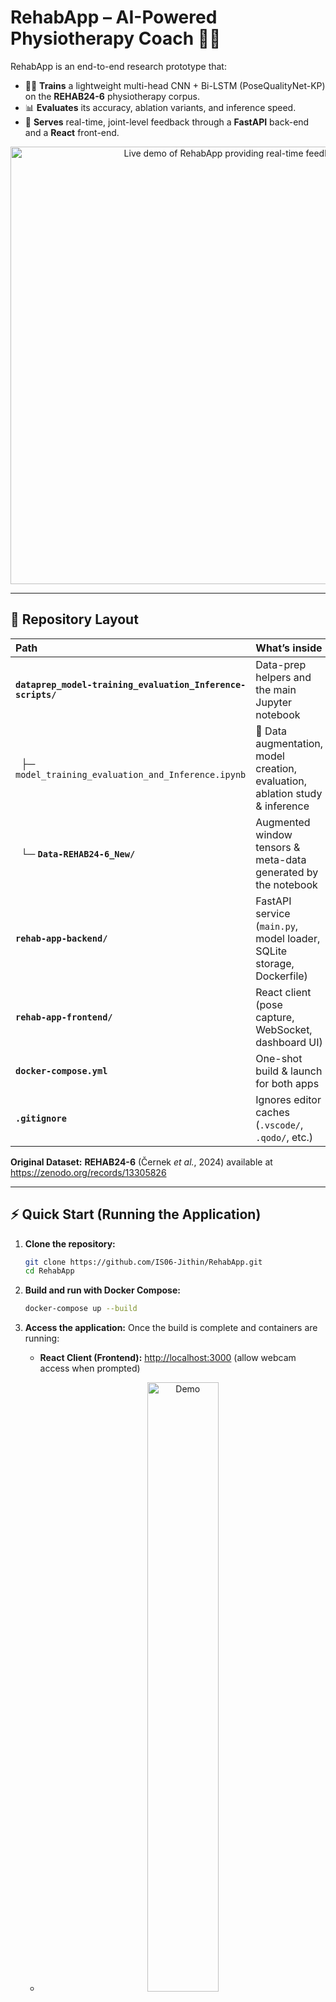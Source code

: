 # RehabApp – AI-Powered Physiotherapy Coach 🏋️‍♀️

RehabApp is an end-to-end research prototype that:

*   🏋️‍♀️ **Trains** a lightweight multi-head CNN + Bi-LSTM (PoseQualityNet-KP) on the **REHAB24-6** physiotherapy corpus.
*   📊 **Evaluates** its accuracy, ablation variants, and inference speed.
*   🚀 **Serves** real-time, joint-level feedback through a **FastAPI** back-end and a **React** front-end.

<p align="center">
  <img src="docs/teaser.gif" alt="Live demo of RehabApp providing real-time feedback" width="700">
</p>

---

## 📂 Repository Layout

| Path                                                     | What’s inside                                                                  |
| :------------------------------------------------------- | :----------------------------------------------------------------------------- |
| **`dataprep_model-training_evaluation_Inference-scripts/`** | Data-prep helpers and the main Jupyter notebook                                |
|   ├─ `model_training_evaluation_and_Inference.ipynb` | 🔬 Data augmentation, model creation, evaluation, ablation study & inference |
|   └─ **`Data-REHAB24-6_New/`**                 | Augmented window tensors & meta-data generated by the notebook                |
| **`rehab-app-backend/`**                                 | FastAPI service (`main.py`, model loader, SQLite storage, Dockerfile)          |
| **`rehab-app-frontend/`**                                | React client (pose capture, WebSocket, dashboard UI)                           |
| **`docker-compose.yml`**                                 | One-shot build & launch for both apps                                          |
| **`.gitignore`**                                         | Ignores editor caches (`.vscode/`, `.qodo/`, etc.)                              |

**Original Dataset:** **REHAB24-6** (Černek *et al.*, 2024) available at <https://zenodo.org/records/13305826>

---

## ⚡ Quick Start (Running the Application)

1.  **Clone the repository:**
    ```bash
    git clone https://github.com/IS06-Jithin/RehabApp.git
    cd RehabApp
    ```

2.  **Build and run with Docker Compose:**
    ```bash
    docker-compose up --build
    ```

3.  **Access the application:**
    Once the build is complete and containers are running:
    *   **React Client (Frontend):** [http://localhost:3000](http://localhost:3000) (allow webcam access when prompted)
    *   <!-- 50 % of the container’s width -->
        <p align="center">
          <img src="https://github.com/user-attachments/assets/532329d0-e42d-4e56-9520-bf0b3042704a" width="50%" alt="Demo" />
        </p>
        
        <!-- Fixed width in px -->
        <img src="https://github.com/user-attachments/assets/532329d0-e42d-4e56-9520-bf0b3042704a" width="350" alt="Demo" />
        
        <!-- Fixed height (GitHub preserves aspect ratio) -->
        <img src="https://github.com/user-attachments/assets/532329d0-e42d-4e56-9520-bf0b3042704a" height="200" alt="Demo" />


---

## 🛠️ Prerequisites

*   **Docker & Docker Compose:**
    *   **Windows / macOS:** Install Docker Desktop from [docker.com](https://www.docker.com/products/docker-desktop).
    *   **Linux:** Install the Docker Engine and the `docker-compose` plugin from your distribution's package manager or follow the [official guide](https://docs.docker.com/engine/install/).
*   **Git:** Download and install from [git-scm.com](https://git-scm.com/downloads).
*   **(Optional) NVIDIA Driver + CUDA:**
    *   Needed only if you want to benchmark the model on a GPU. CPU inference works out of the box.

---

## ✨ Model at a Glance

### Architecture
| Block                | Details                                   |
| :------------------- | :---------------------------------------- |
| Frame Encoder        | 1-D CNN (99 → 128 → 512 channels)         |
| Temporal Encoder     | 2-layer Bi-LSTM (256 hidden units/direction) |
| Exercise Embedding   | 6 → 64 MLP                                |
| Prediction Heads     | Quality (2-way) • 14-Joint Regression • Exercise ID (6-way) |
| **Total Footprint**  | **3.41 M parameters (≈ 13 MB)**           |

### Performance Highlights
*   🎯 **91.5% F1-score** on repetition quality assessment.
*   🆔 **99.5% F1-score** on exercise identification.
*   📐 **4.73° Mean Absolute Error** for joint-angle regression.
*   ⏱️ **~30 FPS** on a mid-range CPU (or ~7,500 windows/second on GPU).

---

## 📄 License

This project is released under the **MIT License**.
The dataset media (REHAB24-6) remain under their original license. Please see the [REHAB24-6 Zenodo record](https://zenodo.org/records/13305826) for details.

---

## ✍️ Citation

If you use RehabApp or its components in your research, please cite it as:

```bibtex
@misc{rehabapp2025,
  author       = {Jithin Krishnan},
  title        = {RehabApp: AI-Powered Real-Time Physiotherapy Coach},
  year         = {2025},
  howpublished = {\url{https://github.com/IS06-Jithin/RehabApp}}
}
